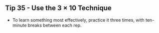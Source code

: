 ## Tip 35 - Use the 3 × 10 Technique 

- To learn something most effectively, practice it three times, with ten-minute breaks between each rep. 